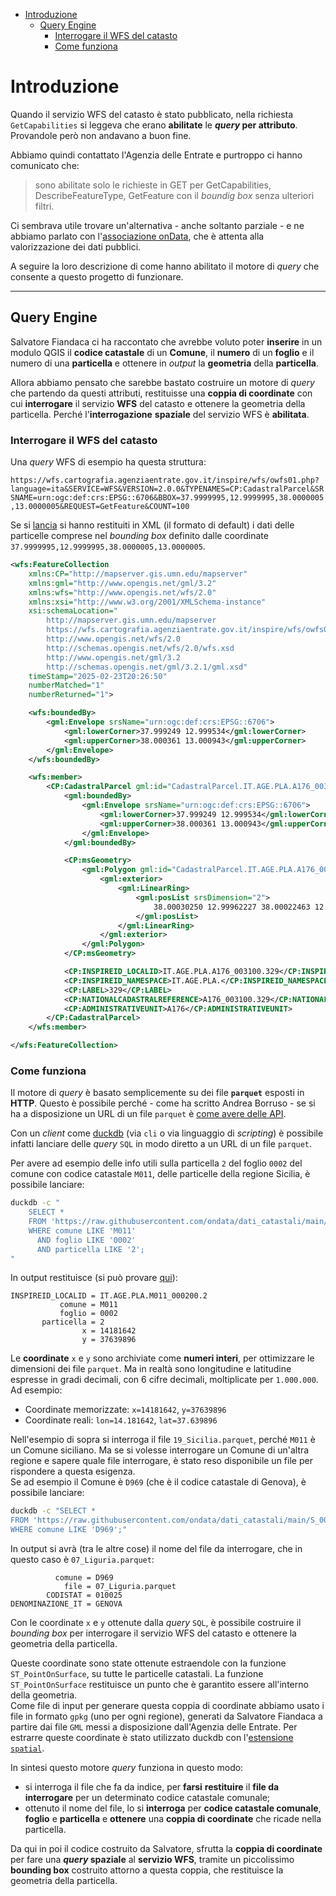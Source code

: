 - [Introduzione](#introduzione)
  - [Query Engine](#query-engine)
    - [Interrogare il WFS del catasto](#interrogare-il-wfs-del-catasto)
    - [Come funziona](#come-funziona)


# Introduzione

Quando il servizio WFS del catasto è stato pubblicato, nella richiesta `GetCapabilities` si leggeva che erano **abilitate** le ***query* per attributo**.<br>
Provandole però non andavano a buon fine.

Abbiamo quindi contattato l'Agenzia delle Entrate e purtroppo ci hanno comunicato che:

>sono abilitate solo le richieste in GET per GetCapabilities, DescribeFeatureType, GetFeature con il *boundig box* senza ulteriori filtri.

Ci sembrava utile trovare un'alternativa - anche soltanto parziale - e ne abbiamo parlato con l'[associazione onData](https://ondata.substack.com/), che è attenta alla valorizzazione dei dati pubblici.

A seguire la loro descrizione di come hanno abilitato il motore di *query* che consente a questo progetto di funzionare.

---

## Query Engine

Salvatore Fiandaca ci ha raccontato che avrebbe voluto poter **inserire** in un modulo QGIS il **codice catastale** di un **Comune**, il **numero** di un **foglio** e il numero di una **particella** e ottenere in *output* la **geometria** della **particella**.

Allora abbiamo pensato che sarebbe bastato costruire un motore di *query* che partendo da questi attributi, restituisse una **coppia di coordinate** con cui **interrogare** il servizio **WFS** del catasto e ottenere la geometria della particella. Perché l'**interrogazione** **spaziale** del servizio WFS è **abilitata**.

### Interrogare il WFS del catasto

Una *query* WFS di esempio ha questa struttura:

`https://wfs.cartografia.agenziaentrate.gov.it/inspire/wfs/owfs01.php?language=ita&SERVICE=WFS&VERSION=2.0.0&TYPENAMES=CP:CadastralParcel&SRSNAME=urn:ogc:def:crs:EPSG::6706&BBOX=37.9999995,12.9999995,38.0000005,13.0000005&REQUEST=GetFeature&COUNT=100`

Se si [lancia](https://wfs.cartografia.agenziaentrate.gov.it/inspire/wfs/owfs01.php?language=ita&SERVICE=WFS&VERSION=2.0.0&TYPENAMES=CP:CadastralParcel&SRSNAME=urn:ogc:def:crs:EPSG::6706&BBOX=37.9999995,12.9999995,38.0000005,13.0000005&REQUEST=GetFeature&COUNT=100) si hanno restituiti in XML (il formato di default) i dati delle particelle comprese nel *bounding box* definito dalle coordinate `37.9999995,12.9999995,38.0000005,13.0000005`.

```xml
<wfs:FeatureCollection
    xmlns:CP="http://mapserver.gis.umn.edu/mapserver"
    xmlns:gml="http://www.opengis.net/gml/3.2"
    xmlns:wfs="http://www.opengis.net/wfs/2.0"
    xmlns:xsi="http://www.w3.org/2001/XMLSchema-instance"
    xsi:schemaLocation="
        http://mapserver.gis.umn.edu/mapserver
        https://wfs.cartografia.agenziaentrate.gov.it/inspire/wfs/owfs01.php?SERVICE=WFS&VERSION=2.0.0&REQUEST=DescribeFeatureType&TYPENAME=CP:CadastralParcel&OUTPUTFORMAT=application%2Fgml%2Bxml%3B%20version%3D3.2
        http://www.opengis.net/wfs/2.0
        http://schemas.opengis.net/wfs/2.0/wfs.xsd
        http://www.opengis.net/gml/3.2
        http://schemas.opengis.net/gml/3.2.1/gml.xsd"
    timeStamp="2025-02-23T20:26:50"
    numberMatched="1"
    numberReturned="1">

    <wfs:boundedBy>
        <gml:Envelope srsName="urn:ogc:def:crs:EPSG::6706">
            <gml:lowerCorner>37.999249 12.999534</gml:lowerCorner>
            <gml:upperCorner>38.000361 13.000943</gml:upperCorner>
        </gml:Envelope>
    </wfs:boundedBy>

    <wfs:member>
        <CP:CadastralParcel gml:id="CadastralParcel.IT.AGE.PLA.A176_003100.329">
            <gml:boundedBy>
                <gml:Envelope srsName="urn:ogc:def:crs:EPSG::6706">
                    <gml:lowerCorner>37.999249 12.999534</gml:lowerCorner>
                    <gml:upperCorner>38.000361 13.000943</gml:upperCorner>
                </gml:Envelope>
            </gml:boundedBy>

            <CP:msGeometry>
                <gml:Polygon gml:id="CadastralParcel.IT.AGE.PLA.A176_003100.329.1" srsName="urn:ogc:def:crs:EPSG::6706">
                    <gml:exterior>
                        <gml:LinearRing>
                            <gml:posList srsDimension="2">
                                38.00030250 12.99962227 38.00022463 12.99953415 37.99924858 13.00089595 37.99928465 13.00094337 38.00036148 12.99969166 38.00030250 12.99962227
                            </gml:posList>
                        </gml:LinearRing>
                    </gml:exterior>
                </gml:Polygon>
            </CP:msGeometry>

            <CP:INSPIREID_LOCALID>IT.AGE.PLA.A176_003100.329</CP:INSPIREID_LOCALID>
            <CP:INSPIREID_NAMESPACE>IT.AGE.PLA.</CP:INSPIREID_NAMESPACE>
            <CP:LABEL>329</CP:LABEL>
            <CP:NATIONALCADASTRALREFERENCE>A176_003100.329</CP:NATIONALCADASTRALREFERENCE>
            <CP:ADMINISTRATIVEUNIT>A176</CP:ADMINISTRATIVEUNIT>
        </CP:CadastralParcel>
    </wfs:member>

</wfs:FeatureCollection>

```

### Come funziona

Il motore di *query* è basato semplicemente su dei file **`parquet`** esposti in **HTTP**. Questo è possibile perché - come ha scritto Andrea Borruso - se si ha a disposizione un URL di un file `parquet` è [come avere delle API](https://aborruso.github.io/posts/duckdb-intro-csv/#%C3%A8-come-avere-delle-api).

Con un *client* come [duckdb](https://duckdb.org/) (via `cli` o via linguaggio di *scripting*) è possibile infatti lanciare delle *query* `SQL` in modo diretto a un URL di un file `parquet`.

Per avere ad esempio delle info utili sulla particella `2` del foglio `0002` del comune con codice catastale `M011`, delle particelle della regione Sicilia, è possibile lanciare:

```bash
duckdb -c "
    SELECT *
    FROM 'https://raw.githubusercontent.com/ondata/dati_catastali/main/S_0000_ITALIA/anagrafica/19_Sicilia.parquet'
    WHERE comune LIKE 'M011'
      AND foglio LIKE '0002'
      AND particella LIKE '2';
"
```

In output restituisce (si può provare [qui](https://sql-workbench.com/#queries=v0,SELECT-*-FROM-'https%3A%2F%2Fraw.githubusercontent.com%2Fondata%2Fdati_catastali%2Fmain%2FS_0000_ITALIA%2Fanagrafica%2F19_Sicilia.parquet'---where-comune-like-'M011'-and---foglio-like-'0002'-and---particella-like-'2'~)):

```
INSPIREID_LOCALID = IT.AGE.PLA.M011_000200.2
           comune = M011
           foglio = 0002
       particella = 2
                x = 14181642
                y = 37639896
```

Le **coordinate** `x` e `y` sono archiviate come **numeri interi**, per ottimizzare le dimensioni dei file `parquet`. Ma in realtà sono longitudine e latitudine espresse in gradi decimali, con 6 cifre decimali, moltiplicate per `1.000.000`. Ad esempio:

- Coordinate memorizzate: `x=14181642`, `y=37639896`
- Coordinate reali: `lon=14.181642`, `lat=37.639896`

Nell'esempio di sopra si interroga il file `19_Sicilia.parquet`, perché `M011` è un Comune siciliano. Ma se si volesse interrogare un Comune di un'altra regione e sapere quale file interrogare, è stato reso disponibile un file per rispondere a questa esigenza.<br>
Se ad esempio il Comune è `D969` (che è il codice catastale di Genova), è possibile lanciare:

```bash
duckdb -c "SELECT *
FROM 'https://raw.githubusercontent.com/ondata/dati_catastali/main/S_0000_ITALIA/anagrafica/index.parquet'
WHERE comune LIKE 'D969';"
```

In output si avrà (tra le altre cose) il nome del file da interrogare, che in questo caso è `07_Liguria.parquet`:

```
          comune = D969
            file = 07_Liguria.parquet
        CODISTAT = 010025
DENOMINAZIONE_IT = GENOVA
```

Con le coordinate `x` e `y` ottenute dalla *query* `SQL`, è possibile costruire il *bounding box* per interrogare il servizio WFS del catasto e ottenere la geometria della particella.

Queste coordinate sono state ottenute estraendole con la funzione `ST_PointOnSurface`, su tutte le particelle catastali. La funzione `ST_PointOnSurface` restituisce un punto che è garantito essere all'interno della geometria. <br>
Come file di input per generare questa coppia di coordinate abbiamo usato i file in formato `gpkg` (uno per ogni regione), generati da Salvatore Fiandaca a partire dai file `GML` messi a disposizione dall'Agenzia delle Entrate.
Per estrarre queste coordinate è stato utilizzato duckdb con l'[estensione `spatial`](https://duckdb.org/docs/extensions/spatial/overview.html).

In sintesi questo motore *query* funziona in questo modo:

- si interroga il file che fa da indice, per **farsi** **restituire** il **file da interrogare** per un determinato codice catastale comunale;
- ottenuto il nome del file, lo si **interroga** per **codice catastale comunale**, **foglio** e **particella** e **ottenere** una **coppia di coordinate** che ricade nella particella.

Da qui in poi il codice costruito da Salvatore, sfrutta la **coppia di coordinate** per fare una ***query* spaziale** al **servizio WFS**, tramite un piccolissimo **bounding box** costruito attorno a questa coppia, che restituisce la geometria della particella.
